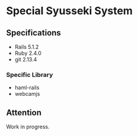 # Special Syusseki System

## Specifications
- Rails 5.1.2
- Ruby 2.4.0
- git 2.13.4

### Specific Library

- haml-rails
- webcamjs

## Attention

Work in progress.
